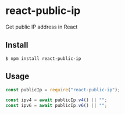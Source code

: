 # react-public-ip
Get public IP address in React

## Install

```
$ npm install react-public-ip
```

## Usage

```js
const publicIp = require("react-public-ip");

const ipv4 = await publicIp.v4() || "";
const ipv6 = await publicIp.v6() || "";

```